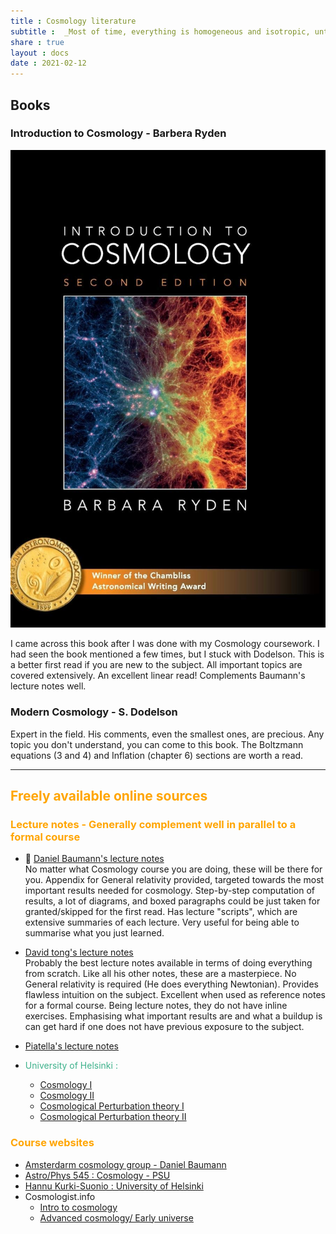 ```yaml
---
title : Cosmology literature
subtitle :  _Most of time, everything is homogeneous and isotropic, until it's not..._
share : true
layout : docs
date : 2021-02-12
---
```


##  Books 

### Introduction to Cosmology - Barbera Ryden 

![Alt text](image.png)

I came across this book after I was done with my Cosmology coursework. I had seen the book mentioned a few times, but I stuck with Dodelson. This is a better first read if you are new to the subject. All important topics are covered extensively. An excellent linear read! Complements Baumann's lecture notes well.

### Modern Cosmology - S. Dodelson
Expert in the field. His comments, even the smallest ones, are precious. Any topic you don't understand, you can come to this book. The Boltzmann equations (3 and 4) and Inflation (chapter 6) sections are worth a read.

<hr>

## <span style="color:orange">Freely available online sources</span>

### <span style="color:orange"> Lecture notes - Generally complement well in parallel to a formal course </span>


- :star2: [Daniel Baumann's lecture notes](http://cosmology.amsterdam/education/cosmology/) <br> 
  No matter what Cosmology course you are doing, these will be there for you. Appendix for General relativity provided, targeted towards the most important results needed for cosmology. Step-by-step computation of results, a lot of diagrams, and boxed paragraphs could be just taken for granted/skipped for the first read. Has lecture "scripts", which are extensive summaries of each lecture. Very useful for being able to summarise what you just learned.
- [David tong's lecture notes ](http://www.damtp.cam.ac.uk/user/tong/cosmo.html) <br>
  Probably the best lecture notes available in terms of doing everything from scratch. Like all his other notes, these are a masterpiece. No General relativity is required (He does everything Newtonian).  Provides flawless intuition on the subject. Excellent when used as reference notes for a formal course. Being lecture notes, they do not have inline exercises. Emphasising what important results are and what a buildup is can get hard if one does not have previous exposure to the subject.

- [Piatella's lecture notes](https://arxiv.org/pdf/1803.00070.pdf)
- <span style = "color:#3db18b"> University of Helsinki : </span>
    - [Cosmology I](https://www.mv.helsinki.fi/home/hkurkisu/Cosm_I.pdf)
    - [Cosmology II](https://www.mv.helsinki.fi/home/hkurkisu/Cosm_II.pdf)
    - [Cosmological Perturbation theory I](https://www.mv.helsinki.fi/home/hkurkisu/CosPer.pdf)
    - [Cosmological Perturbation theory II](https://www.mv.helsinki.fi/home/hkurkisu/CosPer2.pdf)

### <span style="color:orange">Course websites</span>

- [Amsterdarm cosmology group - Daniel Baumann](http://cosmology.amsterdam/education/cosmology/)
- [Astro/Phys 545 : Cosmology - PSU](http://personal.psu.edu/duj13/ASTRO545/)
- [Hannu Kurki-Suonio : University of Helsinki](https://www.mv.helsinki.fi/home/hkurkisu/)
- Cosmologist.info
  - [Intro to cosmology](https://cosmologist.info/teaching/Cosmology/)
  - [Advanced cosmology/ Early universe](https://cosmologist.info/teaching/EU/)
